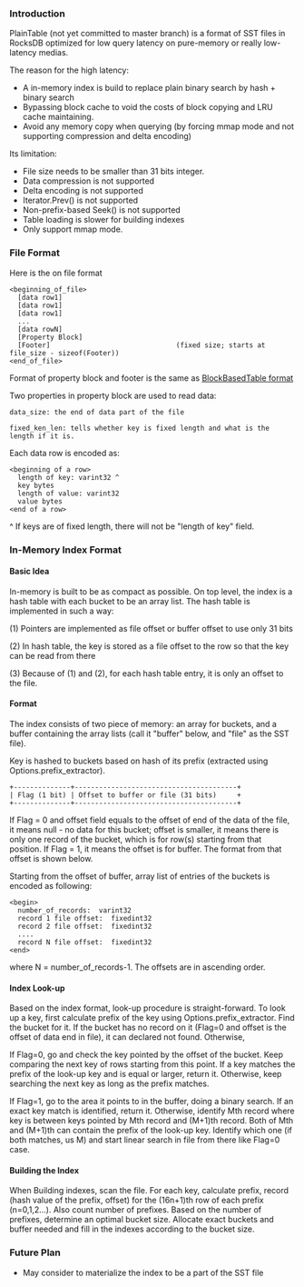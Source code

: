 ### Introduction
PlainTable (not yet committed to master branch)  is a format of SST files in RocksDB optimized for low query latency on pure-memory or really low-latency medias.
 
The reason for the high latency:
* A in-memory index is build to replace plain binary search by hash + binary search
* Bypassing block cache to void the costs of block copying and LRU cache maintaining.
* Avoid any memory copy when querying (by forcing mmap mode and not supporting compression and delta encoding)
 
Its limitation:
* File size needs to be smaller than 31 bits integer.
* Data compression is not supported
* Delta encoding is not supported
* Iterator.Prev() is not supported
* Non-prefix-based Seek() is not supported
* Table loading is slower for building indexes
* Only support mmap mode.
 
 
 
### File Format
Here is the on file format
 
    <beginning_of_file>
      [data row1]
      [data row1]
      [data row1]
      ...
      [data rowN]
      [Property Block]
      [Footer]                               (fixed size; starts at file_size - sizeof(Footer))
    <end_of_file>
 
Format of property block and footer is the same as [BlockBasedTable format](https://github.com/facebook/rocksdb/wiki/Rocksdb-BlockBasedTable-Format)
 
Two properties in property block are used to read data:

    data_size: the end of data part of the file

    fixed_ken_len: tells whether key is fixed length and what is the length if it is.

Each data row is encoded as:

    <beginning of a row>
      length of key: varint32 ^
      key bytes
      length of value: varint32
      value bytes
    <end of a row>
 
^ If keys are of fixed length, there will not be "length of key" field.
 
### In-Memory Index Format

#### Basic Idea

In-memory is built to be as compact as possible. On top level, the index is a hash table with each bucket to be an array list. The hash table is implemented in such a way:

(1) Pointers are implemented as file offset or buffer offset to use only 31 bits

(2) In hash table, the key is stored as a file offset to the row so that the key can be read from there

(3) Because of (1) and (2), for each hash table entry, it is only an offset to the file.

#### Format

The index consists of two piece of memory: an array for buckets, and a buffer containing the array lists (call it "buffer" below, and "file" as the SST file). 

Key is hashed to buckets based on hash of its prefix (extracted using Options.prefix_extractor).

    +--------------+----------------------------------------+
    | Flag (1 bit) | Offset to buffer or file (31 bits)     +
    +--------------+----------------------------------------+

If Flag = 0 and offset field equals to the offset of end of the data of the file, it means null - no data for this bucket; offset is smaller, it means there is only one record of the bucket, which is for row(s) starting from that position. If Flag = 1, it means the offset is for buffer. The format from that offset is shown below.

Starting from the offset of buffer, array list of entries of the buckets is encoded as following:

    <begin>
      number_of_records:  varint32
      record 1 file offset:  fixedint32
      record 2 file offset:  fixedint32
      ....
      record N file offset:  fixedint32
    <end>

where N = number_of_records-1. The offsets are in ascending order.

#### Index Look-up

Based on the index format, look-up procedure is straight-forward. To look up a key, first calculate prefix of the key using Options.prefix_extractor. Find the bucket for it. If the bucket has no record on it (Flag=0 and offset is the offset of data end in file), it can declared not found. Otherwise,

If Flag=0, go and check the key pointed by the offset of the bucket. Keep comparing the next key of rows starting from this point. If a key matches the prefix of the look-up key and is equal or larger, return it. Otherwise, keep searching the next key as long as the prefix matches.

If Flag=1, go to the area it points to in the buffer, doing a binary search. If an exact key match is identified, return it. Otherwise, identify Mth record where key is between keys pointed by Mth record and (M+1)th record. Both of Mth and (M+1)th can contain the prefix of the look-up key. Identify which one (if both matches, us M) and start linear search in file from there like Flag=0 case.

#### Building the Index

When Building indexes, scan the file. For each key, calculate prefix, record (hash value of the prefix, offset) for the (16n+1)th row of each prefix (n=0,1,2...). Also count number of prefixes. Based on the number of prefixes, determine an optimal bucket size. Allocate exact buckets and buffer needed and fill in the indexes according to the bucket size.


### Future Plan
 
* May consider to materialize the index to be a part of the SST file

